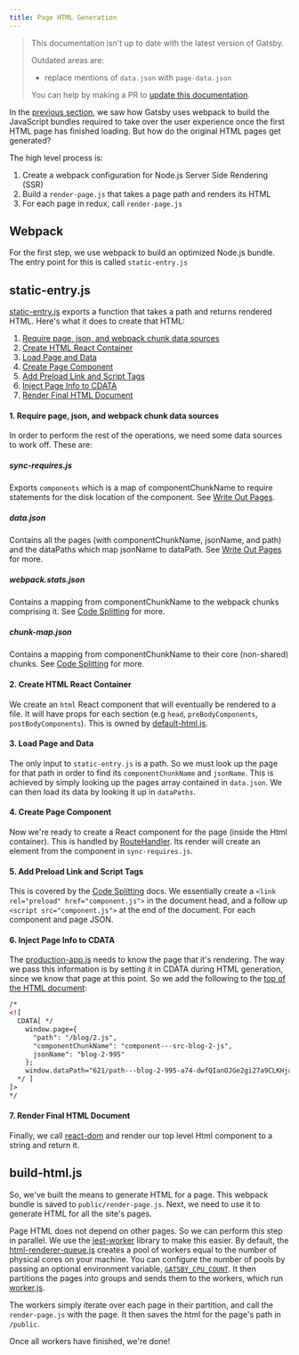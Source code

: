 ```yaml
---
title: Page HTML Generation
---
```


> This documentation isn't up to date with the latest version of Gatsby.
>
> Outdated areas are:
>
> - replace mentions of `data.json` with `page-data.json`
>
> You can help by making a PR to [update this documentation](https://github.com/gatsbyjs/gatsby/issues/14228).

In the [previous section](/docs/production-app/), we saw how Gatsby uses webpack to build the JavaScript bundles required to take over the user experience once the first HTML page has finished loading. But how do the original HTML pages get generated?

The high level process is:

1. Create a webpack configuration for Node.js Server Side Rendering (SSR)
1. Build a `render-page.js` that takes a page path and renders its HTML
1. For each page in redux, call `render-page.js`

## Webpack

For the first step, we use webpack to build an optimized Node.js bundle. The entry point for this is called `static-entry.js`

## static-entry.js

[static-entry.js](https://github.com/gatsbyjs/gatsby/blob/master/packages/gatsby/cache-dir/static-entry.js) exports a function that takes a path and returns rendered HTML. Here's what it does to create that HTML:

1. [Require page, json, and webpack chunk data sources](/docs/html-generation/#1-require-page-json-and-webpack-chunk-data-sources)
2. [Create HTML React Container](/docs/html-generation/#2-create-html-react-container)
3. [Load Page and Data](/docs/html-generation/#3-load-page-and-data)
4. [Create Page Component](/docs/html-generation/#4-create-page-component)
5. [Add Preload Link and Script Tags](/docs/html-generation/#5-add-preload-link-and-script-tags)
6. [Inject Page Info to CDATA](/docs/html-generation/#6-inject-page-info-to-cdata)
7. [Render Final HTML Document](/docs/html-generation/#7-render-final-html-document)

#### 1. Require page, json, and webpack chunk data sources

In order to perform the rest of the operations, we need some data sources to work off. These are:

##### sync-requires.js

Exports `components` which is a map of componentChunkName to require statements for the disk location of the component. See [Write Out Pages](/docs/write-pages/#sync-requiresjs).

##### data.json

Contains all the pages (with componentChunkName, jsonName, and path) and the dataPaths which map jsonName to dataPath. See [Write Out Pages](/docs/write-pages/#datajson) for more.

##### webpack.stats.json

Contains a mapping from componentChunkName to the webpack chunks comprising it. See [Code Splitting](/docs/how-code-splitting-works/#webpackstatsjson) for more.

##### chunk-map.json

Contains a mapping from componentChunkName to their core (non-shared) chunks. See [Code Splitting](/docs/how-code-splitting-works/#chunk-mapjson) for more.

#### 2. Create HTML React Container

We create an `html` React component that will eventually be rendered to a file. It will have props for each section (e.g `head`, `preBodyComponents`, `postBodyComponents`). This is owned by [default-html.js](https://github.com/gatsbyjs/gatsby/blob/master/packages/gatsby/cache-dir/default-html.js).

#### 3. Load Page and Data

The only input to `static-entry.js` is a path. So we must look up the page for that path in order to find its `componentChunkName` and `jsonName`. This is achieved by simply looking up the pages array contained in `data.json`. We can then load its data by looking it up in `dataPaths`.

#### 4. Create Page Component

Now we're ready to create a React component for the page (inside the Html container). This is handled by [RouteHandler](https://github.com/gatsbyjs/gatsby/blob/master/packages/gatsby/cache-dir/static-entry.js#L123). Its render will create an element from the component in `sync-requires.js`.

#### 5. Add Preload Link and Script Tags

This is covered by the [Code Splitting](/docs/how-code-splitting-works/#construct-link-and-script-tags-for-current-page) docs. We essentially create a `<link rel="preload" href="component.js">` in the document head, and a follow up `<script src="component.js">` at the end of the document. For each component and page JSON.

#### 6. Inject Page Info to CDATA

The [production-app.js](/docs/production-app/#first-load) needs to know the page that it's rendering. The way we pass this information is by setting it in CDATA during HTML generation, since we know that page at this point. So we add the following to the [top of the HTML document](https://github.com/gatsbyjs/gatsby/blob/master/packages/gatsby/cache-dir/static-entry.js#L325):

```html
/*
<![
  CDATA[ */
    window.page={
      "path": "/blog/2.js",
      "componentChunkName": "component---src-blog-2-js",
      jsonName": "blog-2-995"
    };
    window.dataPath="621/path---blog-2-995-a74-dwfQIanOJGe2gi27a9CLKHjamc";
  */ ]
]>
*/
```

#### 7. Render Final HTML Document

Finally, we call [react-dom](https://reactjs.org/docs/react-dom.html) and render our top level Html component to a string and return it.

## build-html.js

So, we've built the means to generate HTML for a page. This webpack bundle is saved to `public/render-page.js`. Next, we need to use it to generate HTML for all the site's pages.

Page HTML does not depend on other pages. So we can perform this step in parallel. We use the [jest-worker](https://github.com/facebook/jest/tree/master/packages/jest-worker) library to make this easier. By default, the [html-renderer-queue.js](https://github.com/gatsbyjs/gatsby/blob/master/packages/gatsby/src/utils/html-renderer-queue.js) creates a pool of workers equal to the number of physical cores on your machine. You can configure the number of pools by passing an optional environment variable, [`GATSBY_CPU_COUNT`](/docs/multi-core-builds). It then partitions the pages into groups and sends them to the workers, which run [worker.js](https://github.com/gatsbyjs/gatsby/blob/master/packages/gatsby/src/utils/worker.js).

The workers simply iterate over each page in their partition, and call the `render-page.js` with the page. It then saves the html for the page's path in `/public`.

Once all workers have finished, we're done!
